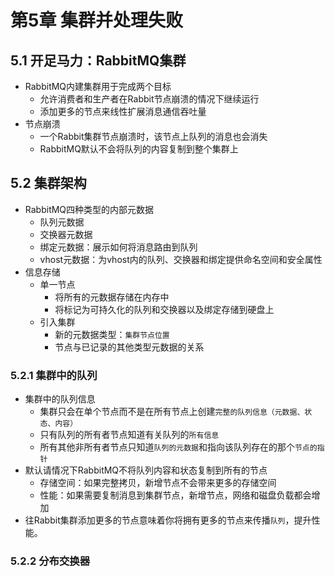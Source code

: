 

# 第5章 集群并处理失败


## 5.1 开足马力：RabbitMQ集群

* RabbitMQ内建集群用于完成两个目标
  * 允许消费者和生产者在Rabbit节点崩溃的情况下继续运行
  * 添加更多的节点来线性扩展消息通信吞吐量
* 节点崩溃
  * 一个Rabbit集群节点崩溃时，该节点上队列的消息也会消失
  * RabbitMQ默认不会将队列的内容复制到整个集群上

## 5.2 集群架构

* RabbitMQ四种类型的内部元数据
  * 队列元数据
  * 交换器元数据
  * 绑定元数据：展示如何将消息路由到队列
  * vhost元数据：为vhost内的队列、交换器和绑定提供命名空间和安全属性
* 信息存储
  * 单一节点
    * 将所有的元数据存储在内存中
    * 将标记为可持久化的队列和交换器以及绑定存储到硬盘上
  * 引入集群
    * 新的元数据类型：`集群节点位置`
    * 节点与已记录的其他类型元数据的关系

### 5.2.1 集群中的队列

* 集群中的队列信息
  * 集群只会在单个节点而不是在所有节点上创建`完整的队列信息（元数据、状态、内容）`
  * 只有队列的所有者节点知道有关队列的`所有信息`
  * 所有其他非所有者节点只知道`队列的元数据`和指向该队列存在的那个`节点的指针`
* 默认请情况下RabbitMQ不将队列内容和状态复制到所有的节点
  * 存储空间：如果完整拷贝，新增节点不会带来更多的存储空间
  * 性能：如果需要复制消息到集群节点，新增节点，网络和磁盘负载都会增加
* 往Rabbit集群添加更多的节点意味着你将拥有更多的节点来传播`队列`，提升性能。

### 5.2.2 分布交换器